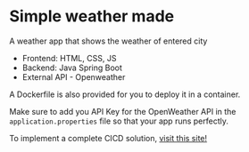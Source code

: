 # Simple weather made 

A weather app that shows the weather of entered city

- Frontend: HTML, CSS, JS
- Backend: Java Spring Boot
- External API - Openweather

A Dockerfile is also provided for you to deploy it in a container.


Make sure to add you API Key for the OpenWeather API in the `application.properties` file so that your app runs perfectly.

To implement a complete CICD solution, [visit this site!](https://dev.to/shivangdholaria/cicd-in-action-deploying-an-application-from-code-to-cloud-4eb3)